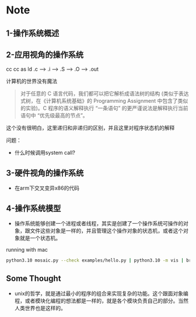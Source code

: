 # Note

## 1-操作系统概述

## 2-应用视角的操作系统

   cc     cc     as     ld
.c --> .i --> .S --> .O --> .out

计算机的世界没有魔法

> 对于任意的 C 语言代码，我们都可以把它解析成语法树的结构 (类似于表达式树，在《计算机系统基础》的 Programming Assignment 中包含了类似的实验)。C 程序的语义解释执行 “一条语句” 的更严谨说法是解释执行当前语句中 “优先级最高的节点”。

这个没有很明白，这里递归和非递归的区别，并且这里对程序状态机的解释


问题：

+ 什么时候调用system call?

## 3-硬件视角的操作系统

+ 在arm下交叉变异x86的代码

## 4-操作系统模型

+ 操作系统能够创建一个进程或者线程，其实是创建了一个操作系统可操作的对象，跟文件这些对象是一样的，并且管理这个操作对象的状态机，或者这个对象就是一个状态机。

running with mac
```bash
python3.10 mosaic.py --check examples/hello.py | python3.10 -m vis | browser
```

## Some Thought

+ unix的哲学，就是通过最小的程序的组合来实现复杂的功能。这个跟面对象编程，或者模块化编程的想法都是一样的，就是各个模块负责自己的部分。当然人类世界也是这样的。
